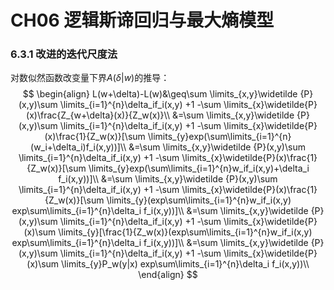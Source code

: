 # CH06 逻辑斯谛回归与最大熵模型
### 6.3.1 改进的迭代尺度法

对数似然函数改变量下界$A(\delta|w)$的推导：
$$
\begin{align}
L(w+\delta)-L(w)&\geq\sum \limits_{x,y}\widetilde {P}(x,y)\sum \limits_{i=1}^{n}\delta_if_i(x,y) +1 -\sum \limits_{x}\widetilde{P}(x)\frac{Z_{w+\delta}(x)}{Z_w(x)}\\
&=\sum \limits_{x,y}\widetilde {P}(x,y)\sum \limits_{i=1}^{n}\delta_if_i(x,y) +1 -\sum \limits_{x}\widetilde{P}(x)\frac{1}{Z_w(x)}[\sum \limits_{y}exp(\sum\limits_{i=1}^{n}(w_i+\delta_i)f_i(x,y))]\\
&=\sum \limits_{x,y}\widetilde {P}(x,y)\sum \limits_{i=1}^{n}\delta_if_i(x,y) +1 -\sum \limits_{x}\widetilde{P}(x)\frac{1}{Z_w(x)}[\sum \limits_{y}exp(\sum\limits_{i=1}^{n}w_if_i(x,y)+\delta_i f_i(x,y))]\\
&=\sum \limits_{x,y}\widetilde {P}(x,y)\sum \limits_{i=1}^{n}\delta_if_i(x,y) +1 -\sum \limits_{x}\widetilde{P}(x)\frac{1}{Z_w(x)}[\sum \limits_{y}(exp\sum\limits_{i=1}^{n}w_if_i(x,y) exp\sum\limits_{i=1}^{n}\delta_i f_i(x,y))]\\
&=\sum \limits_{x,y}\widetilde {P}(x,y)\sum \limits_{i=1}^{n}\delta_if_i(x,y) +1 -\sum \limits_{x}\widetilde{P}(x)\sum \limits_{y}[\frac{1}{Z_w(x)}(exp\sum\limits_{i=1}^{n}w_if_i(x,y) exp\sum\limits_{i=1}^{n}\delta_i f_i(x,y))]\\
&=\sum \limits_{x,y}\widetilde {P}(x,y)\sum \limits_{i=1}^{n}\delta_if_i(x,y) +1 -\sum \limits_{x}\widetilde{P}(x)\sum \limits_{y}P_w(y|x) exp\sum\limits_{i=1}^{n}\delta_i f_i(x,y))\\
\end{align}
$$

